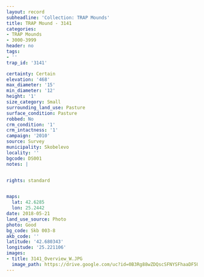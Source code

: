 ```yaml
---
layout: record
subheadline: 'Collection: TRAP Mounds'
title: TRAP Mound - 3141
categories:
- TRAP Mounds
- 3000-3999
header: no
tags:
- ''
trap_id: '3141'

certainty: Certain
elevation: '468'
max_diameter: '15'
min_diameter: '12'
height: '1'
size_category: Small
surrounding_land_use: Pasture
surface_condition: Pasture
robbed: No
crm_condition: '1'
crm_intactness: '1'
campaign: '2010'
source: Survey
municipality: Skobelevo
locality: ''
bgcode: DS001
notes: |


rights: standard


maps:
  lat: 42.6285
  lon: 25.2442
date: 2018-05-21
land_use_source: Photo
photo: Good
bg_code: Skb 003-8
akb_code: ''
latitude: '42.680343'
longitude: '25.221106'
images:
- title: 3141_Overview_W.JPG
  image_path: https://drive.google.com/uc?id=0B3Rg88wZDQscSFNYSFhaaDF5U0U
---
```

